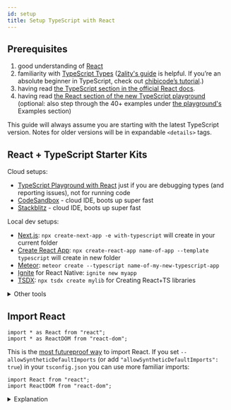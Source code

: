 ```yaml
---
id: setup
title: Setup TypeScript with React
---
```


## Prerequisites

1. good understanding of [React](https://reactjs.org)
2. familiarity with [TypeScript Types](https://www.typescriptlang.org/docs/handbook/basic-types.html) ([2ality's guide](http://2ality.com/2018/04/type-notation-typescript.html) is helpful. If you’re an absolute beginner in TypeScript, check out [chibicode’s tutorial](https://ts.chibicode.com/todo/).)
3. having read [the TypeScript section in the official React docs](https://reactjs.org/docs/static-type-checking.html#typescript).
4. having read [the React section of the new TypeScript playground](http://www.typescriptlang.org/play/index.html?jsx=2&esModuleInterop=true&e=181#example/typescript-with-react) (optional: also step through the 40+ examples under [the playground's](http://www.typescriptlang.org/play/index.html) Examples section)

This guide will always assume you are starting with the latest TypeScript version. Notes for older versions will be in expandable `<details>` tags.

## React + TypeScript Starter Kits

Cloud setups:

- [TypeScript Playground with React](https://www.typescriptlang.org/play?#code/JYWwDg9gTgLgBAKjgQwM5wEoFNkGN4BmUEIcA5FDvmQNwCwAUKJLHAN5wCuqWAyjMhhYANFx4BRAgSz44AXzhES5Snhi1GjLAA8W8XBAB2qeAGEInQ0KjjtycABsscALxwAFAEpXAPnaM4OANjeABtA0sYUR4Yc0iAXVcxPgEhdwAGT3oGAOTJaXx3L19-BkDAgBMIXE4QLCsAOhhgGCckgAMATQsgh2BcAGssCrgAEjYIqwVmutR27MC5LM0yuEoYTihDD1zAgB4K4AA3H13yvbAfbs5e-qGRiYspuBmsVD2Aekuz-YAjThgMCMcCMpj6gxcbGKLj8MTiVnck3gAGo4ABGTxyU6rcrlMF3OB1H5wT7-QFGbG4z6HE65ZYMOSMIA) just if you are debugging types (and reporting issues), not for running code
- [CodeSandbox](http://ts.react.new) - cloud IDE, boots up super fast
- [Stackblitz](https://stackblitz.com/edit/react-typescript-base) - cloud IDE, boots up super fast

Local dev setups:

- [Next.js](https://nextjs.org/docs/basic-features/typescript): `npx create-next-app -e with-typescript` will create in your current folder
- [Create React App](https://facebook.github.io/create-react-app/docs/adding-typescript): `npx create-react-app name-of-app --template typescript` will create in new folder
- [Meteor](https://guide.meteor.com/build-tool.html#typescript): `meteor create --typescript name-of-my-new-typescript-app`
- [Ignite](https://github.com/infinitered/ignite#use-ignite-andross-infinite-red-andross-boilerplate) for React Native: `ignite new myapp`
- [TSDX](https://tsdx.io/): `npx tsdx create mylib` for Creating React+TS libraries

<details>
<summary>
Other tools
</summary>

Less mature tools still worth checking out:

- [Vite](https://twitter.com/swyx/status/1282727239230996480?lang=en): `npm init vite-app my-react-project --template react-ts` (note - not yet v1.0, but very fast)
- [Snowpack](<https://www.snowpack.dev/#create-snowpack-app-(csa)>): `npx create-snowpack-app my-app --template app-template-react-typescript`
- [Docusaurus v2](https://v2.docusaurus.io/docs/installation) with [TypeScript Support](https://v2.docusaurus.io/docs/typescript-support)
- [Parcel](https://v2.parceljs.org/languages/typescript/)

Manual setup:

- [Basarat's guide](https://github.com/basarat/typescript-react/tree/master/01%20bootstrap) for **manual setup** of React + TypeScript + Webpack + Babel
- In particular, make sure that you have `@types/react` and `@types/react-dom` installed ([Read more about the DefinitelyTyped project if you are unfamiliar](https://definitelytyped.org/))
- There are also many React + TypeScript boilerplates, please see [our Other Resources list](https://react-typescript-cheatsheet.netlify.app/docs/basic/recommended/resources/).

</details>

## Import React

```tsx
import * as React from "react";
import * as ReactDOM from "react-dom";
```

This is the [most futureproof way](https://www.reddit.com/r/reactjs/comments/iyehol/import_react_from_react_will_go_away_in_distant/) to import React. If you set `--allowSyntheticDefaultImports` (or add `"allowSyntheticDefaultImports": true`) in your `tsconfig.json` you can use more familiar imports:

```tsx
import React from "react";
import ReactDOM from "react-dom";
```

<details>

<summary>Explanation</summary>

Why `allowSyntheticDefaultImports` over `esModuleInterop`? [Daniel Rosenwasser](https://twitter.com/drosenwasser/status/1003097042653073408) has said that it's better for webpack/parcel. For more discussion check out <https://github.com/wmonk/create-react-app-typescript/issues/214>

You should also check [the new TypeScript docs for official descriptions between each compiler flag](https://www.typescriptlang.org/tsconfig#allowSyntheticDefaultImports)!

</details>
